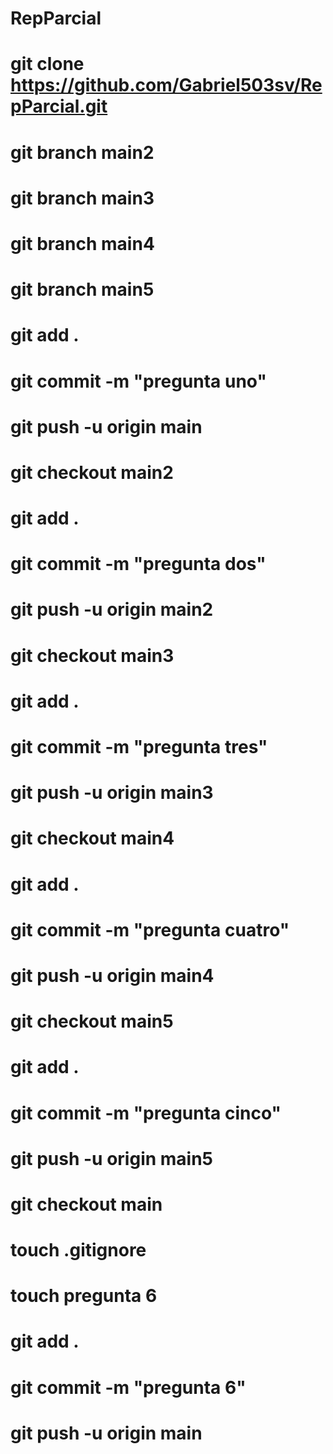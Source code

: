 # RepParcial
# git clone https://github.com/Gabriel503sv/RepParcial.git
# git branch main2
# git branch main3
# git branch main4
# git branch main5
# git add .
# git commit -m "pregunta uno"
# git push -u origin main
# git checkout main2
# git add .
# git commit -m "pregunta dos"
# git push -u origin main2
# git checkout main3
# git add .
# git commit -m "pregunta tres"
# git push -u origin main3
# git checkout main4
# git add .
# git commit -m "pregunta cuatro"
# git push -u origin main4
# git checkout main5
# git add .
# git commit -m "pregunta cinco"
# git push -u origin main5
# git checkout main
# touch .gitignore
# touch pregunta 6
# git add .
# git commit -m "pregunta 6"
# git push -u origin main
